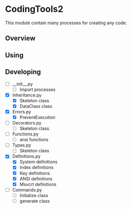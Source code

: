 # CodingTools2
This module contain many processes for creating any code.

## Overview

## Using

## Developing
- [ ] \_\_init__.py
  - [ ] Import processes
- [x] Inheritance.py
  - [x] Skeleton class
  - [x] DataClass class
- [x] Errors.py
  - [x] PreventExecution
- [ ] Decorators.py
  - [ ] Skeleton class
- [ ] Functions.py
  - [ ] ansi functions
- [ ] Types.py
  - [ ] Skeleton class
- [x] Definitions.py
  - [x] System definitions
  - [x] Index definitions
  - [x] Key definitions
  - [x] ANSI definitions
  - [x] Msvcrt definitions
- [ ] Commands.py
  - [ ] Initialize class
  - [ ] generate class
